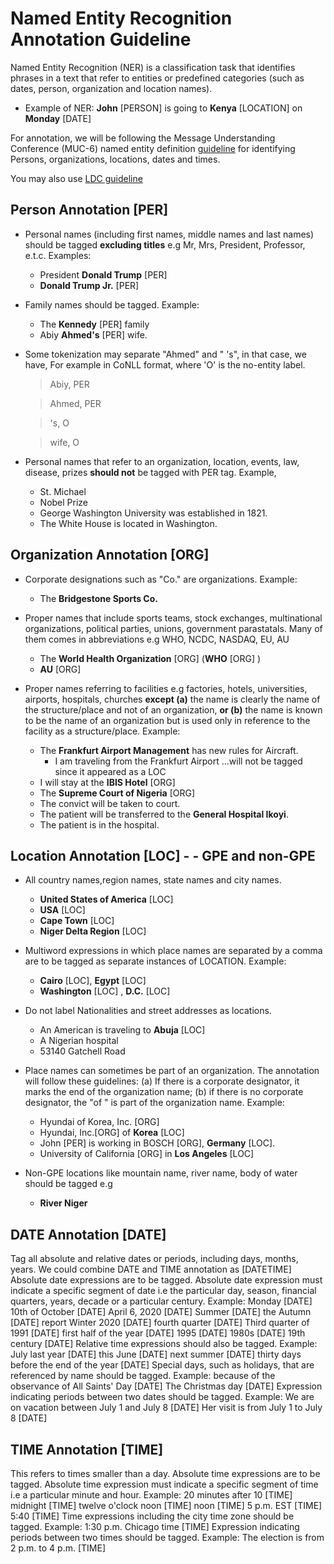 # Named Entity Recognition Annotation Guideline

Named Entity Recognition (NER) is a classification task that identifies phrases in a text that refer to entities or predefined categories (such as dates, person, organization and location names).

* Example of NER: **John** [PERSON] is going to **Kenya** [LOCATION] on **Monday** [DATE]

For annotation, we will be following the Message Understanding Conference (MUC-6) named entity definition [guideline](https://cs.nyu.edu/faculty/grishman/NEtask20.book_1.html) for identifying Persons, organizations, locations, dates and times. 

You may also use [LDC guideline](https://www.ldc.upenn.edu/sites/www.ldc.upenn.edu/files/english-entities-guidelines-v6.6.pdf)

## Person Annotation [PER]

* Personal names (including first names, middle names and last names) should be tagged **excluding titles** e.g Mr, Mrs, President, Professor, e.t.c. Examples:
	* President **Donald Trump** [PER]
	* **Donald Trump Jr.** [PER]

* Family names should be tagged. Example:
	* The **Kennedy** [PER] family
	* Abiy **Ahmed's** [PER] wife.  

* Some tokenization may separate "Ahmed" and " 's", in that case, we have, For example in CoNLL format, where 'O' is the no-entity label.
	> Abiy, PER

	> Ahmed, PER

	> 's, O

	> wife, O

* Personal names that refer to an organization, location, events, law, disease, prizes **should not** be tagged with PER tag. Example,

	* St. Michael
	* Nobel Prize
	* George Washington University was established in 1821.
	* The White House is located in Washington.

## Organization Annotation [ORG]
* Corporate designations such as "Co." are organizations. Example:
	* The **Bridgestone Sports Co.** 

* Proper names that include sports teams, stock exchanges, multinational organizations, political parties, unions, government parastatals. Many of them comes in abbreviations e.g WHO, NCDC, NASDAQ, EU, AU
	* The **World Health Organization** [ORG] (**WHO** [ORG] )
	* **AU** [ORG]
* Proper names referring to facilities e.g factories, hotels, universities, airports, hospitals, churches **except (a)** the name is clearly the name of the structure/place and not of an organization, **or (b)** the name is known to be the name of an organization but is used only in reference to the facility as a structure/place. Example:

	* The **Frankfurt Airport Management** has new rules for Aircraft.
		* I am traveling from the Frankfurt Airport ...will not be tagged since it appeared as a LOC
	* I will stay at the **IBIS Hotel** [ORG]
	* The **Supreme Court of Nigeria** [ORG]
	* The convict will be taken to court.
	* The patient will be transferred to the **General Hospital Ikoyi**.
	* The patient is in the hospital.

## Location Annotation [LOC] - - GPE and non-GPE
* All country names,region names, state names and city names.
	* **United States of America** [LOC]
	* **USA** [LOC]
	* **Cape Town** [LOC]
	* **Niger Delta Region** [LOC]
	
* Multiword expressions in which place names are separated by a comma are to be tagged as separate instances of LOCATION. Example:
	* **Cairo** [LOC], **Egypt** [LOC]
	* **Washington** [LOC] , **D.C.** [LOC]
	
* Do not label Nationalities and street addresses as locations.
	* An American is traveling to **Abuja** [LOC]
	* A Nigerian hospital
	* 53140 Gatchell Road

* Place names can sometimes be part of an organization. The annotation will follow these guidelines: (a) If there is a corporate designator, it marks the end of the organization name; (b) if there is no corporate designator, the "of " is part of the organization name. Example:
 
	* Hyundai of Korea, Inc. [ORG]
	* Hyundai, Inc.[ORG] of **Korea** [LOC]
	* John [PER] is working in BOSCH [ORG], **Germany** [LOC].
	* University of California [ORG] in **Los Angeles** [LOC]
	
* Non-GPE locations like mountain name, river name, body of water should be tagged e.g
	* **River Niger** 

## DATE Annotation [DATE]
Tag all absolute and relative dates or periods, including days, months, years. We could combine DATE and TIME annotation as [DATETIME]
Absolute date expressions are to be tagged. Absolute date expression must indicate a specific segment of date i.e the particular day, season, financial quarters, years, decade or a particular century. Example:
Monday [DATE]
10th of October [DATE]
April 6, 2020 [DATE]
Summer [DATE]
the Autumn [DATE] report
Winter 2020 [DATE]
fourth quarter [DATE]
Third  quarter of 1991 [DATE]
first half of the year [DATE]
1995 [DATE]
1980s [DATE]
19th century [DATE]
Relative time expressions should also be tagged. Example:
July last year [DATE]
this June [DATE]
next summer [DATE]
thirty days before the end of the year [DATE]
Special days, such as holidays, that are referenced by name should be tagged. Example:
because of the observance of All Saints' Day [DATE]
The Christmas day [DATE]
Expression indicating periods between two dates should be tagged. Example:
We are on vacation between July 1 and July 8 [DATE]
Her visit is from July 1 to July 8 [DATE]

## TIME Annotation [TIME]
This refers to times smaller than a day.
Absolute time expressions are to be tagged. Absolute time expression must indicate a specific segment of time i.e a particular minute and hour. Example:
20 minutes after 10 [TIME]
midnight [TIME]
twelve o'clock noon [TIME]
noon [TIME]
5 p.m. EST [TIME]
5:40 [TIME]
Time expressions including the city time zone should be tagged. Example:
1:30 p.m. Chicago time [TIME]
Expression indicating periods between two times should be tagged. Example:
The election is from 2 p.m. to 4 p.m. [TIME]

